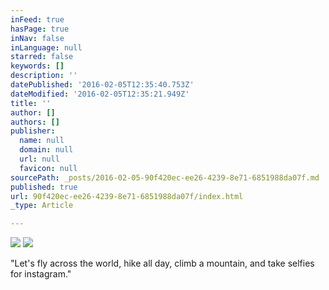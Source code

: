 ```yaml
---
inFeed: true
hasPage: true
inNav: false
inLanguage: null
starred: false
keywords: []
description: ''
datePublished: '2016-02-05T12:35:40.753Z'
dateModified: '2016-02-05T12:35:21.949Z'
title: ''
author: []
authors: []
publisher:
  name: null
  domain: null
  url: null
  favicon: null
sourcePath: _posts/2016-02-05-90f420ec-ee26-4239-8e71-6851988da07f.md
published: true
url: 90f420ec-ee26-4239-8e71-6851988da07f/index.html
_type: Article

---
```

![](https://the-grid-user-content.s3-us-west-2.amazonaws.com/5edd36e5-1ba0-4e47-9038-31ca64b1389b.jpg)
![](https://the-grid-user-content.s3-us-west-2.amazonaws.com/d2865573-1f7a-4f0f-8f93-95ce4424fee9.jpg)

"Let's fly across the world, hike all day, climb a mountain, and take selfies for instagram."
